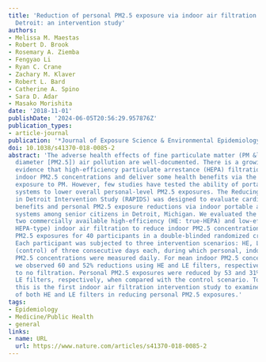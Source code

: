 ```yaml
---
title: 'Reduction of personal PM2.5 exposure via indoor air filtration systems in
  Detroit: an intervention study'
authors:
- Melissa M. Maestas
- Robert D. Brook
- Rosemary A. Ziemba
- Fengyao Li
- Ryan C. Crane
- Zachary M. Klaver
- Robert L. Bard
- Catherine A. Spino
- Sara D. Adar
- Masako Morishita
date: '2018-11-01'
publishDate: '2024-06-05T20:56:29.957876Z'
publication_types:
- article-journal
publication: '*Journal of Exposure Science & Environmental Epidemiology 2018 29:4*'
doi: 10.1038/s41370-018-0085-2
abstract: 'The adverse health effects of fine particulate matter (PM &lt; 2.5 μm in
  diameter [PM2.5]) air pollution are well-documented. There is a growing body of
  evidence that high-efficiency particulate arrestance (HEPA) filtration can reduce
  indoor PM2.5 concentrations and deliver some health benefits via the reduction of
  exposure to PM. However, few studies have tested the ability of portable air filtration
  systems to lower overall personal-level PM2.5 exposures. The Reducing Air Pollution
  in Detroit Intervention Study (RAPIDS) was designed to evaluate cardiovascular health
  benefits and personal PM2.5 exposure reductions via indoor portable air filtration
  systems among senior citizens in Detroit, Michigan. We evaluated the utility of
  two commercially available high-efficiency (HE: true-HEPA) and low-efficiency (LE:
  HEPA-type) indoor air filtration to reduce indoor PM2.5 concentrations and personal
  PM2.5 exposures for 40 participants in a double-blinded randomized crossover intervention.
  Each participant was subjected to three intervention scenarios: HE, LE, or no filter
  (control) of three consecutive days each, during which personal, indoor, and outdoor
  PM2.5 concentrations were measured daily. For mean indoor PM2.5 concentrations,
  we observed 60 and 52% reductions using HE and LE filters, respectively, relative
  to no filtration. Personal PM2.5 exposures were reduced by 53 and 31% using HE and
  LE filters, respectively, when compared with the control scenario. To our knowledge,
  this is the first indoor air filtration intervention study to examine the effectiveness
  of both HE and LE filters in reducing personal PM2.5 exposures.'
tags:
- Epidemiology
- Medicine/Public Health
- general
links:
- name: URL
  url: https://www.nature.com/articles/s41370-018-0085-2
---
```

